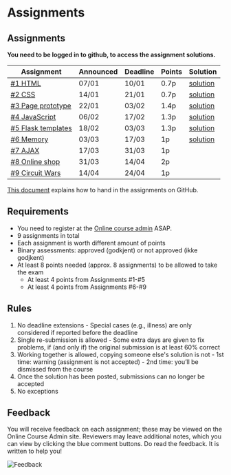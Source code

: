 # Assignments


## Assignments

**You need to be logged in to github, to access the assignment solutions.**

| Assignment | Announced | Deadline | Points | Solution |
| --- | --- | --- | --- | --- |
| [#1 HTML](assignment-1/) | 07/01 | 10/01 | 0.7p | [solution](https://github.com/dat310-spring20/assignments-solutions/tree/master/1) |
| [#2 CSS](assignment-2/) | 14/01 | 21/01 | 0.7p | [solution](https://github.com/dat310-spring20/assignments-solutions/tree/master/2) |
| [#3 Page prototype](assignment-3/) | 22/01 | 03/02 | 1.4p | [solution](https://github.com/dat310-spring20/assignments-solutions/tree/master/2) |
| [#4 JavaScript](assignment-4/) | 06/02 | 17/02 | 1.3p | [solution](https://github.com/dat310-spring20/assignments-solutions/tree/master/4)  |
| [#5 Flask templates](assignment-5/) | 18/02 | 03/03 | 1.3p | [solution](https://github.com/dat310-spring20/assignments-solutions/tree/master/5) |
| [#6 Memory](assignment-6/) | 03/03 | 17/03 | 1p | [solution](https://github.com/dat310-spring20/assignments-solutions/tree/master/6) |
| [#7 AJAX](assignment-7/) | 17/03 | 31/03 | 1p |  |
| [#8 Online shop](assignment-8/) | 31/03  | 14/04 | 2p |  |
| [#9 Circuit Wars](assignment-9/) | 14/04 | 24/04 | 1p |  |



[This document](https://github.com/dat310-spring20/course-info/blob/master/HOWTO_GitHub.md) explains how to hand in the assignments on GitHub.

## Requirements

  - You need to register at the [Online course admin](https://ux.uis.no/~ljehl/dat310/) ASAP.
  - 9 assignments in total
  - Each assignment is worth different amount of points
  - Binary assessments: approved (godkjent) or not approved (ikke godjkent)
  - At least 8 points needed (approx. 8 assignments) to be allowed to take the exam
    - At least 4 points from Assignments #1-#5
    - At least 4 points from Assignments #6-#9

## Rules

  1. No deadline extensions
    - Special cases (e.g., illness) are only considered if reported before the deadline
  2. Single re-submission is allowed
    - Some extra days are given to fix problems, if (and only if) the original submission is at least 60% correct
  3. Working together is allowed, copying someone else's solution is not
    - 1st time: warning (assignment is not accepted)
    - 2nd time: you’ll be dismissed from the course
  4. Once the solution has been posted, submissions can no longer be accepted
  5. No exceptions


## Feedback

You will receive feedback on each assignment; these may be viewed on the Online Course Admin site. Reviewers may leave additional notes, which you can view by clicking the blue comment buttons.
Do read the feedback. It is written to help you!

![Feedback](assignments_feedback.png)

